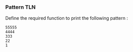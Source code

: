 ### Pattern TLN

Define the required function to print the following pattern :

```text
55555
4444
333
22
1
```
